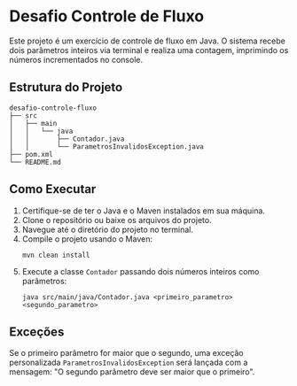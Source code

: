 # Desafio Controle de Fluxo

Este projeto é um exercício de controle de fluxo em Java. O sistema recebe dois parâmetros inteiros via terminal e realiza uma contagem, imprimindo os números incrementados no console. 

## Estrutura do Projeto

```
desafio-controle-fluxo
├── src
│   ├── main
│   │   └── java
│   │       ├── Contador.java
│   │       └── ParametrosInvalidosException.java
├── pom.xml
└── README.md
```

## Como Executar

1. Certifique-se de ter o Java e o Maven instalados em sua máquina.
2. Clone o repositório ou baixe os arquivos do projeto.
3. Navegue até o diretório do projeto no terminal.
4. Compile o projeto usando o Maven:
   ```
   mvn clean install
   ```
5. Execute a classe `Contador` passando dois números inteiros como parâmetros:
   ```
   java src/main/java/Contador.java <primeiro_parametro> <segundo_parametro>
   ```

## Exceções

Se o primeiro parâmetro for maior que o segundo, uma exceção personalizada `ParametrosInvalidosException` será lançada com a mensagem: "O segundo parâmetro deve ser maior que o primeiro".